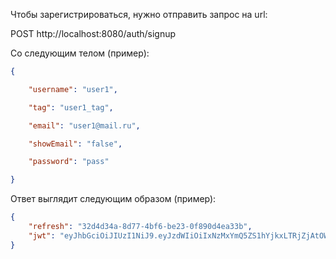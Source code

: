 Чтобы зарегистрироваться, нужно отправить запрос на url:

POST http://localhost:8080/auth/signup

Со следующим телом (пример):

```json
{

    "username": "user1",

    "tag": "user1_tag",

    "email": "user1@mail.ru",

    "showEmail": "false",

    "password": "pass"

}
```

Ответ выглядит следующим образом (пример):
```json
{
    "refresh": "32d4d34a-8d77-4bf6-be23-0f890d4ea33b",
    "jwt": "eyJhbGciOiJIUzI1NiJ9.eyJzdWIiOiIxNzMxYmQ5ZS1hYjkxLTRjZjAtOWE3MS02ZTY2MTUxMWE2NzYiLCJpYXQiOjE3NDUxNzAyNDksImV4cCI6MTc0NTE3Mzg0OX0.pFFf5b5ByhwH3Tn92uLMzJd5lQ7dJyxdt6URgZvAx28"
}
```